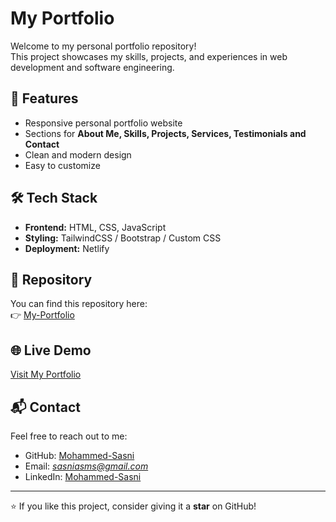 # My Portfolio

Welcome to my personal portfolio repository!  
This project showcases my skills, projects, and experiences in web development and software engineering.  

## 🚀 Features
- Responsive personal portfolio website  
- Sections for **About Me, Skills, Projects, Services, Testimonials and Contact**  
- Clean and modern design  
- Easy to customize  

## 🛠️ Tech Stack
- **Frontend:** HTML, CSS, JavaScript 
- **Styling:** TailwindCSS / Bootstrap / Custom CSS 
- **Deployment:** Netlify 

## 📂 Repository
You can find this repository here:  
👉 [My-Portfolio](https://github.com/Ifam0605/My-Portfolio.git)

## 🌐 Live Demo
[Visit My Portfolio](https://my-portfolio-ifam05.netlify.app/)  


## 📬 Contact
Feel free to reach out to me:  
- GitHub: [Mohammed-Sasni](https://github.com/Mohammed-Sasni)  
- Email: *sasniasms@gmail.com*  
- LinkedIn: [Mohammed-Sasni](https://www.linkedin.com/in/mohammed-sasni/)  

---

⭐ If you like this project, consider giving it a **star** on GitHub!
